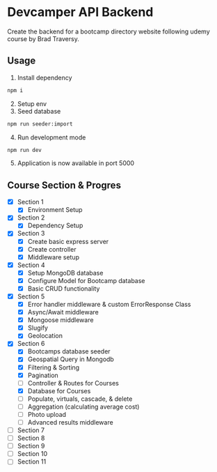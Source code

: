 # Devcamper API Backend

Create the backend for a bootcamp directory website following udemy course by Brad Traversy.

## Usage

1. Install dependency

```bash
npm i
```

2. Setup env
3. Seed database

```bash
npm run seeder:import
```

4. Run development mode

```bash
npm run dev
```

5. Application is now available in port 5000

## Course Section & Progres

- [x] Section 1
  - [x] Environment Setup
- [x] Section 2
  - [x] Dependency Setup
- [x] Section 3
  - [x] Create basic express server
  - [x] Create controller
  - [x] Middleware setup
- [x] Section 4
  - [x] Setup MongoDB database
  - [x] Configure Model for Bootcamp database
  - [x] Basic CRUD functionality
- [x] Section 5
  - [x] Error handler middleware & custom ErrorResponse Class
  - [x] Async/Await middleware
  - [x] Mongoose middleware
  - [x] Slugify
  - [x] Geolocation
- [x] Section 6
  - [x] Bootcamps database seeder
  - [x] Geospatial Query in Mongodb
  - [x] Filtering & Sorting
  - [x] Pagination
  - [ ] Controller & Routes for Courses
  - [x] Database for Courses
  - [ ] Populate, virtuals, cascade, & delete
  - [ ] Aggregation (calculating average cost)
  - [ ] Photo upload
  - [ ] Advanced results middleware
- [ ] Section 7
- [ ] Section 8
- [ ] Section 9
- [ ] Section 10
- [ ] Section 11
